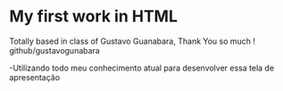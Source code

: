 # My first work in HTML
Totally based in class of Gustavo Guanabara, Thank You so much ! github/gustavogunabara

<p> -Utilizando todo meu conhecimento atual para desenvolver essa tela de apresentação </p>


